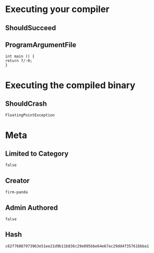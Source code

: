 # Executing your compiler

## ShouldSucceed

## ProgramArgumentFile

```
int main () {
return 7/-0;
}
```

# Executing the compiled binary

## ShouldCrash

```
FloatingPointException
```

# Meta

## Limited to Category

```
false
```

## Creator

```
firm-panda
```

## Admin Authored

```
false
```

## Hash

```
c62f76087973963e51ee21d9b11b836c29e095bbe64e67ac29dd4f357616bba1
```
